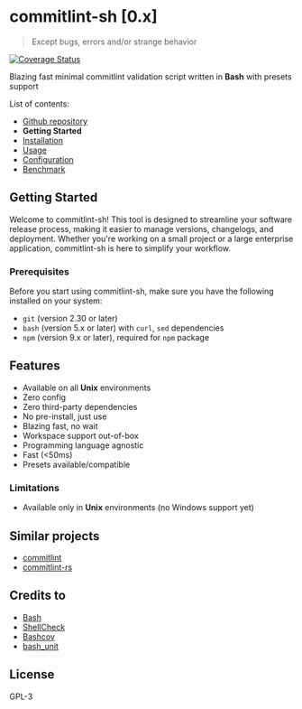 # commitlint-sh \[0.x\]

> Except bugs, errors and/or strange behavior

[![Coverage Status](https://coveralls.io/repos/github/dalisoft/commitlint-sh/badge.svg?branch=master)](https://coveralls.io/github/dalisoft/commitlint-sh?branch=master)

Blazing fast minimal commitlint validation script written in **Bash** with presets support

List of contents:

- [Github repository](https://github.com/dalisoft/commitlint-sh)
- **Getting Started**
- [Installation](./INSTALLATION.md)
- [Usage](./USAGE.md)
- [Configuration](./CONFIGURATION.md)
- [Benchmark](./BENCHMARK.md)

## Getting Started

Welcome to commitlint-sh! This tool is designed to streamline your software release process, making it easier to manage versions, changelogs, and deployment. Whether you're working on a small project or a large enterprise application, commitlint-sh is here to simplify your workflow.

### Prerequisites

Before you start using commitlint-sh, make sure you have the following installed on your system:

- `git` (version 2.30 or later)
- `bash` (version 5.x or later) with `curl`, `sed` dependencies
- `npm` (version 9.x or later), required for `npm` package

## Features

- Available on all **Unix** environments
- Zero config
- Zero third-party dependencies
- No pre-install, just use
- Blazing fast, no wait
- Workspace support out-of-box
- Programming language agnostic
- Fast (<50ms)
- Presets available/compatible

### Limitations

- Available only in **Unix** environments (no Windows support yet)

## Similar projects

- [commitlint](https://commitlint.js.org)
- [commitlint-rs](https://github.com/KeisukeYamashita/commitlint-rs)

## Credits to

- [Bash](https://www.gnu.org/software/bash)
- [ShellCheck](https://github.com/koalaman/shellcheck)
- [Bashcov](https://github.com/infertux/bashcov)
- [bash_unit](https://github.com/pgrange/bash_unit)

## License

GPL-3
